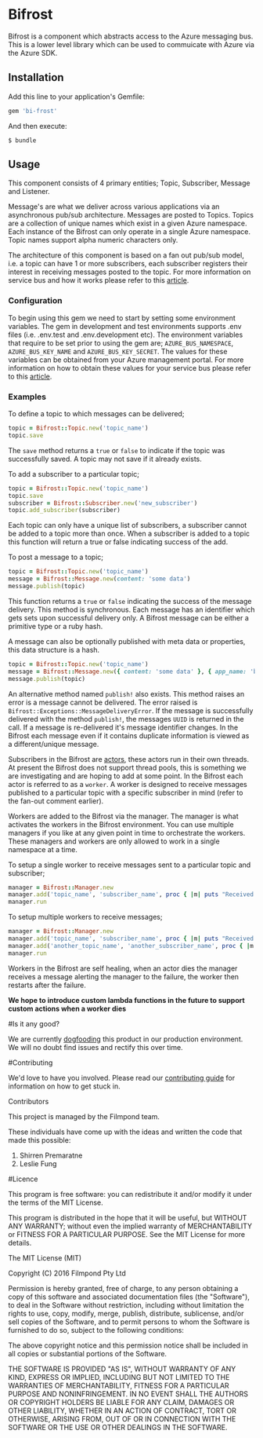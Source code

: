 # Bifrost

Bifrost is a component which abstracts access to the Azure messaging bus. This is a lower level library which
can be used to commuicate with Azure via the Azure SDK.

## Installation

Add this line to your application's Gemfile:

```ruby
gem 'bi-frost'
```

And then execute:

    $ bundle

## Usage

This component consists of 4 primary entities; Topic, Subscriber, Message and Listener.

Message's are what we deliver across various applications via an asynchronous pub/sub architecture. Messages are
posted to Topics. Topics are a collection of unique names which exist in a given Azure namespace. Each instance
of the Bifrost can only operate in a single Azure namespace. Topic names support alpha numeric characters only.

The architecture of this component is based on a fan out pub/sub model, i.e. a topic can have 1 or more subscribers,
each subscriber registers their interest in receiving messages posted to the topic. For more information on service
bus and how it works please refer to this [article](https://azure.microsoft.com/en-us/documentation/articles/service-bus-fundamentals-hybrid-solutions/#service-bus-fundamentals).

### Configuration

To begin using this gem we need to start by setting some environment variables. The gem in development and
test environments supports .env files (i.e. .env.test and .env.development etc). The environment variables that
require to be set prior to using the gem are; `AZURE_BUS_NAMESPACE`, `AZURE_BUS_KEY_NAME` and `AZURE_BUS_KEY_SECRET`. The values for these variables
can be obtained from your Azure management portal. For more information on how to obtain these values for your
service bus please refer to this [article](https://azure.microsoft.com/en-us/documentation/articles/service-bus-authentication-and-authorization/).

### Examples

To define a topic to which messages can be delivered;

```ruby
topic = Bifrost::Topic.new('topic_name')
topic.save
```

The `save` method returns a `true` or `false` to indicate if the topic was successfully saved. A topic may not save
if it already exists.

To add a subscriber to a particular topic;

```ruby
topic = Bifrost::Topic.new('topic_name')
topic.save
subscriber = Bifrost::Subscriber.new('new_subscriber')
topic.add_subscriber(subscriber)
```

Each topic can only have a unique list of subscribers, a subscriber cannot be added to a topic more than once. When a subscriber is added to a topic this function will return a true or false indicating success of the add.

To post a message to a topic;

```ruby
topic = Bifrost::Topic.new('topic_name')
message = Bifrost::Message.new(content: 'some data')
message.publish(topic)
```

This function returns a `true` or `false` indicating the success of the message delivery. This method is synchronous. Each message has an identifier which gets sets upon successful delivery only. A Bifrost message can be either a primitive type or a ruby hash.

A message can also be optionally published with meta data or properties, this data structure is a hash.

```ruby
topic = Bifrost::Topic.new('topic_name')
message = Bifrost::Message.new({ content: 'some data' }, { app_name: 'bifrost' })
message.publish(topic)
```

An alternative method named `publish!` also exists. This method raises an error is a message cannot be delivered. The error raised is `Bifrost::Exceptions::MessageDeliveryError`. If the message is successfully delivered with the method `publish!`, the messages `UUID` is returned in the call. If a message is re-delivered it's message identifier changes. In the Bifrost each message even if it contains duplicate information is viewed as a different/unique message.

Subscribers in the Bifrost are [actors](http://http://doc.akka.io/docs/akka/2.4/general/actors.html), these actors run in their own threads. At present the Bifrost does not support thread pools, this is something we are investigating and are hoping to add at some point. In the Bifrost each actor is referred to as a `worker`. A worker is designed to receive
messages published to a particular topic with a specific subscriber in mind (refer to the fan-out comment earlier).

Workers are added to the Bifrost via the manager. The manager is what activates the workers in the Bifrost environment.
You can use multiple managers if you like at any given point in time to orchestrate the workers. These managers and workers
are only allowed to work in a single namespace at a time.

To setup a single worker to receive messages sent to a particular topic and subscriber;

```ruby
manager = Bifrost::Manager.new
manager.add('topic_name', 'subscriber_name', proc { |m| puts "Received: message #{m}" })
manager.run
```

To setup multiple workers to receive messages;

```ruby
manager = Bifrost::Manager.new
manager.add('topic_name', 'subscriber_name', proc { |m| puts "Received: message #{m}" })
manager.add('another_topic_name', 'another_subscriber_name', proc { |m| puts "Received: message #{m}" })
manager.run
```

Workers in the Bifrost are self healing, when an actor dies the manager receives a message alerting the manager
to the failure, the worker then restarts after the failure.

**We hope to introduce custom lambda functions in the future to support custom actions when a worker dies**

#Is it any good?

We are currently [dogfooding](https://en.wikipedia.org/wiki/Eating_your_own_dog_food) this product in our production
environment. We will no doubt find issues and rectify this over time.

#Contributing

We'd love to have you involved. Please read our [contributing guide]() for information on how to get stuck in.

Contributors

This project is managed by the Filmpond team.

These individuals have come up with the ideas and written the code that made this possible:

1. Shirren Premaratne
2. Leslie Fung

#Licence

This program is free software: you can redistribute it and/or modify it under the terms of the MIT License.

This program is distributed in the hope that it will be useful, but WITHOUT ANY WARRANTY; without even the implied warranty of MERCHANTABILITY or FITNESS FOR A PARTICULAR PURPOSE. See the MIT License for more details.

The MIT License (MIT)

Copyright (C) 2016 Filmpond Pty Ltd

Permission is hereby granted, free of charge, to any person obtaining a copy of this software and associated documentation files (the "Software"), to deal in the Software without restriction, including without limitation the rights to use, copy, modify, merge, publish, distribute, sublicense, and/or sell copies of the Software, and to permit persons to whom the Software is furnished to do so, subject to the following conditions:

The above copyright notice and this permission notice shall be included in all copies or substantial portions of the Software.

THE SOFTWARE IS PROVIDED "AS IS", WITHOUT WARRANTY OF ANY KIND, EXPRESS OR IMPLIED, INCLUDING BUT NOT LIMITED TO THE WARRANTIES OF MERCHANTABILITY, FITNESS FOR A PARTICULAR PURPOSE AND NONINFRINGEMENT. IN NO EVENT SHALL THE AUTHORS OR COPYRIGHT HOLDERS BE LIABLE FOR ANY CLAIM, DAMAGES OR OTHER LIABILITY, WHETHER IN AN ACTION OF CONTRACT, TORT OR OTHERWISE, ARISING FROM, OUT OF OR IN CONNECTION WITH THE SOFTWARE OR THE USE OR OTHER DEALINGS IN THE SOFTWARE.
